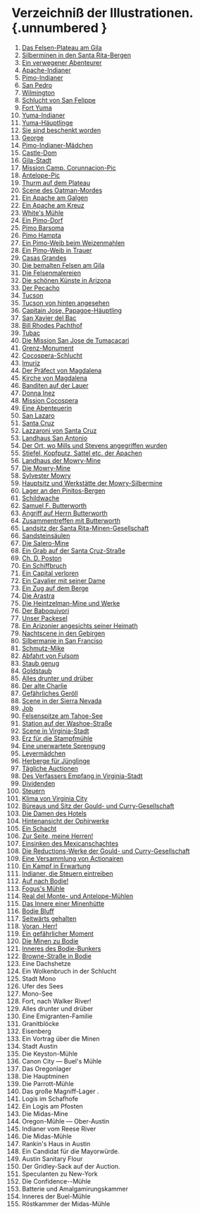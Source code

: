 # Verzeichniß der Illustrationen. {.unnumbered }

1. [Das Felsen-Plateau am Gila](ch004.xhtml#b004)
2. [Silberminen in den Santa Rita-Bergen](ch004.xhtml#b008)
3. [Ein verwegener Abenteurer](ch004.xhtml#b009)
4. [Apache-Indianer](ch004.xhtml#b014)
5. [Pimo-Indianer](ch005.xhtml#b019)
6. [San Pedro](ch005.xhtml#b021)
7. [Wilmington](ch005.xhtml#b023)
8. [Schlucht von San Felippe](ch005.xhtml#b030)
9. [Fort Yuma](ch003.xhtml#b000)
10. [Yuma-Indianer](ch007.xhtml#b046)
11. [Yuma-Häuptlinge](ch007.xhtml#b048)
12. [Sie sind beschenkt worden](ch007.xhtml#b049)
13. [George](ch007.xhtml#b050)
14. [Pimo-Indianer-Mädchen](ch008.xhtml#b052)
15. [Castle-Dom](ch008.xhtml#b056)
16. [Gila-Stadt](ch009.xhtml#b061)
17. [Mission Camp. Corunnacion-Pic](ch009.xhtml#b062)
18. [Antelope-Pic](ch009.xhtml#b064)
19. [Thurm auf dem Plateau](ch010.xhtml#b070)
20. [Scene des Oatman-Mordes](ch010.xhtml#b074)
21. [Ein Apache am Galgen](ch011.xhtml#b082)
22. [Ein Apache am Kreuz](ch011.xhtml#b085)
23. [White's Mühle](ch012.xhtml#b088)
24. [Ein Pimo-Dorf](ch012.xhtml#b089)
25. [Pimo Barsoma](ch012.xhtml#b090)
26. [Pimo Hampta](ch012.xhtml#b091)
27. [Ein Pimo-Weib beim Weizenmahlen](ch012.xhtml#b092)
28. [Ein Pimo-Weib in Trauer](ch012.xhtml#b093)
29. [Casas Grandes](ch013.xhtml#b095)
30. [Die bemalten Felsen am Gila](ch013.xhtml#b098)
31. [Die Felsenmalereien](ch013.xhtml#b100)
32. [Die schönen Künste in Arizona](ch014.xhtml#b106)
33. [Der Pecacho](ch014.xhtml#b109)
34. [Tucson](ch015.xhtml#b112)
35. [Tucson von hinten angesehen](ch015.xhtml#b117)
36. [Capitain Jose, Papagoe-Häuptling](ch016.xhtml#b120)
37. [San Xavier del Bac](ch016.xhtml#b121)
38. [Bill Rhodes Pachthof](ch016.xhtml#b122)
39. [Tubac](ch016.xhtml#b125)
40. [Die Mission San Jose de Tumacacari](ch017.xhtml#b129)
41. [Grenz-Monument](ch017.xhtml#b134)
42. [Cocospera-Schlucht](ch018.xhtml#b137)
43. [Imuriz](ch018.xhtml#b141)
44. [Der Präfect von Magdalena](ch019.xhtml#b145)
45. [Kirche von Magdalena](ch019.xhtml#b147)
46. [Banditen auf der Lauer](ch019.xhtml#b149)
47. [Donna Inez](ch020.xhtml#b152)
48. [Mission Cocospera](ch021.xhtml#b155)
49. [Eine Abenteuerin](ch021.xhtml#b157)
50. [San Lazaro](ch021.xhtml#b162)
51. [Santa Cruz](ch022.xhtml#b163)
52. [Lazzaroni von Santa Cruz](ch022.xhtml#b166)
53. [Landhaus San Antonio](ch023.xhtml#b170)
54. [Der Ort, wo Mills und Stevens angegriffen wurden](ch023.xhtml#b172)
55. [Stiefel, Kopfputz, Sattel etc. der Apachen](ch023.xhtml#b173)
56. [Landhaus der Mowry-Mine](ch024.xhtml#b177)
57. [Die Mowry-Mine](ch024.xhtml#b179)
58. [Sylvester Mowry](ch024.xhtml#b181)
59. [Hauptsitz und Werkstätte der Mowry-Silbermine](ch024.xhtml#b182)
60. [Lager an den Pinitos-Bergen](ch025.xhtml#b185)
61. [Schildwache](ch025.xhtml#b186)
62. [Samuel F. Butterworth](ch025.xhtml#b188)
63. [Angriff auf Herrn Butterworth](ch025.xhtml#b189)
64. [Zusammentreffen mit Butterworth](ch025.xhtml#b192)
65. [Landsitz der Santa Rita-Minen-Gesellschaft](ch026.xhtml#b197)
66. [Sandsteinsäulen](ch026.xhtml#b199)
67. [Die Salero-Mine](ch026.xhtml#b200)
68. [Ein Grab auf der Santa Cruz-Straße](ch026.xhtml#b201)
69. [Ch. D. Poston](ch027.xhtml#b205)
70. [Ein Schiffbruch](ch027.xhtml#b206)
71. [Ein Capital verloren](ch027.xhtml#b207)
72. [Ein Cavalier mit seiner Dame](ch027.xhtml#b209)
73. [Ein Zug auf dem Berge](ch027.xhtml#b219)
74. [Die Arastra](ch027.xhtml#b221)
75. [Die Heintzelman-Mine und Werke](ch029.xhtml#b233)
76. [Der Baboquivori](ch031.xhtml#b248)
77. [Unser Packesel](ch032.xhtml#b252)
78. [Ein Arizonier angesichts seiner Heimath](ch032.xhtml#b253)
79. [Nachtscene in den Gebirgen](ch033.xhtml#b261)
80. [Silbermanie in San Franciso](ch033.xhtml#b262)
81. [Schmutz-Mike](ch033.xhtml#b264)
82. [Abfahrt von Fulsom](ch034.xhtml#b269)
83. [Staub genug](ch034.xhtml#b274)
84. [Goldstaub](ch034.xhtml#b275)
85. [Alles drunter und drüber](ch034.xhtml#b281)
86. [Der alte Charlie](ch034.xhtml#b286)
87. [Gefährliches Geröll](ch034.xhtml#b291)
88. [Scene in der Sierra Nevada](ch035.xhtml#b295)
89. [Job](ch035.xhtml#b298)
90. [Felsenspitze am Tahoe-See](ch035.xhtml#b300)
91. [Station auf der Washoe-Straße](ch035.xhtml#b302)
92. [Scene in Virginia-Stadt](ch036.xhtml#b305)
93. [Erz für die Stampfmühle](ch036.xhtml#b307)
94. [Eine unerwartete Sprengung](ch036.xhtml#b309)
95. [Leyermädchen](ch036.xhtml#b310)
96. [Herberge für Jünglinge](ch036.xhtml#b312)
97. [Tägliche Auctionen](ch036.xhtml#b313)
98. [Des Verfassers Empfang in Virginia-Stadt](ch036.xhtml#b315)
99. [Dividenden](ch036.xhtml#b317)
100. [Steuern](ch036.xhtml#b318)
101. [Klima von Virginia City](ch037.xhtml#b321)
102. [Büreaus und Sitz der Gould- und Curry-Gesellschaft](ch037.xhtml#b324)
103. [Die Damen des Hotels](ch037.xhtml#b326)
104. [Hintenansicht der Ophirwerke](ch038.xhtml#b332)
105. [Ein Schacht](ch038.xhtml#b333)
106. [Zur Seite, meine Herren!](ch038.xhtml#b336)
107. [Einsinken des Mexicanschachtes](ch038.xhtml#b338)
108. [Die Reductions-Werke der Gould- und Curry-Gesellschaft](ch038.xhtml#b340)
109. [Eine Versammlung von Actionairen](ch039.xhtml#b344)
110. [Ein Kampf in Erwartung](ch039.xhtml#b345)
111. [Indianer, die Steuern eintreiben](ch040.xhtml#b348)
112. [Auf nach Bodie!](ch041.xhtml#b353)
113. [Fogus's Mühle](ch041.xhtml#b355)
114. [Real del Monte- und Antelope-Mühlen](ch041.xhtml#b358)
115. [Das Innere einer Minenhütte](ch041.xhtml#b359)
116. [Bodie Bluff](ch041.xhtml#b361)
117. [Seitwärts gehalten](ch042.xhtml#b367)
118. [Voran, Herr!](ch042.xhtml#b369)
119. [Ein gefährlicher Moment](ch042.xhtml#b372)
120. [Die Minen zu Bodie](ch042.xhtml#b374)
121. [Inneres des Bodie-Bunkers](ch042.xhtml#b375)
122. [Browne-Straße in Bodie](ch042.xhtml#b376)
123. Eine Dachshetze
124. Ein Wolkenbruch in der Schlucht
125. Stadt Mono
126. Ufer des Sees
127. Mono-See
128. Fort, nach Walker River!
129. Alles drunter und drüber
130. Eine Emigranten-Familie
131. Granitblöcke
182. Eisenberg
133. Ein Vortrag über die Minen
134. Stadt Austin
135. Die Keyston-Mühle
136. Canon City — Buel's Mühle
137. Das Oregonlager
138. Die Hauptminen
139. Die Parrott-Mühle
140. Das große Magniff-Lager .
141. Logis im Schafhofe
142. Ein Logis am Pfosten
143. Die Midas-Mine
144. Oregon-Mühle — Ober-Austin
145. Indianer vom Reese River
146. Die Midas-Mühle
147. Rankin's Haus in Austin
148. Ein Candidat für die Mayorwürde.
149. Austin Sanitary Flour
150. Der Gridley-Sack auf der Auction.
151. Speculanten zu New-York
152. Die Confidence--Mühle
153. Batterie und Amalgamirungskammer
154. Inneres der Buel-Mühle
155. Röstkammer der Midas-Mühle
